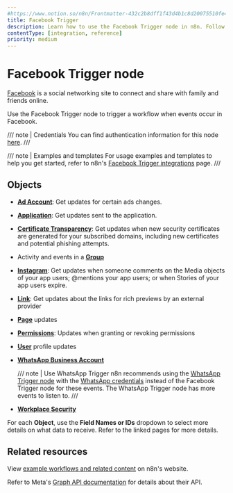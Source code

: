 ```yaml
---
#https://www.notion.so/n8n/Frontmatter-432c2b8dff1f43d4b1c8d20075510fe4
title: Facebook Trigger
description: Learn how to use the Facebook Trigger node in n8n. Follow technical documentation to integrate Facebook Trigger node into your workflows.
contentType: [integration, reference]
priority: medium
---
```


# Facebook Trigger node

[Facebook](https://www.facebook.com/) is a social networking site to connect and share with family and friends online.

Use the Facebook Trigger node to trigger a workflow when events occur in Facebook.

/// note | Credentials
You can find authentication information for this node [here](/integrations/builtin/credentials/facebookapp.md).
///

///  note  | Examples and templates
For usage examples and templates to help you get started, refer to n8n's [Facebook Trigger integrations](https://n8n.io/integrations/facebook-trigger/) page.
///

## Objects

- [**Ad Account**](/integrations/builtin/trigger-nodes/n8n-nodes-base.facebooktrigger/ad-account.md): Get updates for certain ads changes.
- [**Application**](/integrations/builtin/trigger-nodes/n8n-nodes-base.facebooktrigger/application.md): Get updates sent to the application.
- [**Certificate Transparency**](/integrations/builtin/trigger-nodes/n8n-nodes-base.facebooktrigger/certificate-transparency.md): Get updates when new security certificates are generated for your subscribed domains, including new certificates and potential phishing attempts.
- Activity and events in a [**Group**](/integrations/builtin/trigger-nodes/n8n-nodes-base.facebooktrigger/group.md)
- [**Instagram**](/integrations/builtin/trigger-nodes/n8n-nodes-base.facebooktrigger/instagram.md): Get updates when someone comments on the Media objects of your app users; @mentions your app users; or when Stories of your app users expire.
- [**Link**](/integrations/builtin/trigger-nodes/n8n-nodes-base.facebooktrigger/link.md): Get updates about the links for rich previews by an external provider
- [**Page**](/integrations/builtin/trigger-nodes/n8n-nodes-base.facebooktrigger/page.md) updates
- [**Permissions**](/integrations/builtin/trigger-nodes/n8n-nodes-base.facebooktrigger/permissions.md): Updates when granting or revoking permissions
- [**User**](/integrations/builtin/trigger-nodes/n8n-nodes-base.facebooktrigger/user.md) profile updates
- [**WhatsApp Business Account**](/integrations/builtin/trigger-nodes/n8n-nodes-base.facebooktrigger/whatsapp.md)
    
    /// note | Use WhatsApp Trigger
    n8n recommends using the [WhatsApp Trigger node](/integrations/builtin/trigger-nodes/n8n-nodes-base.whatsapptrigger.md) with the [WhatsApp credentials](/integrations/builtin/credentials/whatsapp.md) instead of the Facebook Trigger node for these events. The WhatsApp Trigger node has more events to listen to.
    ///

- [**Workplace Security**](/integrations/builtin/trigger-nodes/n8n-nodes-base.facebooktrigger/workplace-security.md)

For each **Object**, use the **Field Names or IDs** dropdown to select more details on what data to receive. Refer to the linked pages for more details.

## Related resources

View [example workflows and related content](https://n8n.io/integrations/facebook-trigger/) on n8n's website.

Refer to Meta's [Graph API documentation](https://developers.facebook.com/docs/graph-api/webhooks/reference) for details about their API.
